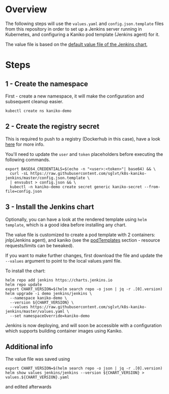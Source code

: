 
# Overview

The following steps will use the `values.yaml` and `config.json.template` files from this repository in order to set up a Jenkins server running in Kubernetes, and configuring a Kaniko pod template (Jenkins agent) for it.

The value file is based on the [default value file of the Jenkins chart](https://github.com/helm/charts/blob/master/stable/jenkins/values.yaml),

# Steps
## 1 - Create the namespace
First - create a new namespace, it will make the configuration and subsequent cleanup easier.
```
kubectl create ns kaniko-demo
```
## 2 - Create the registry secret

This is required to push to a registry (Dockerhub in this case), have a look [here](https://github.com/GoogleContainerTools/kaniko#pushing-to-different-registries) for more info.

You'll need to update the `user` and `token` placeholders before executing the following commands.

```
export BASE64_CREDENTIALS=$(echo -n "<user>:<token>"| base64) && \
  curl -sL https://raw.githubusercontent.com/sglvt/k8s-kaniko-jenkins/master/config.json.template \
  | envsubst > config.json && \
  kubectl -n kaniko-demo create secret generic kaniko-secret --from-file=config.json
```

## 3 - Install the Jenkins chart

Optionally, you can have a look at the rendered template using `helm template`, which is a good idea before installing any chart.

The value file is customized to create a pod template with 2 containers: jnlp(Jenkins agent), and kaniko (see the [podTemplates](https://github.com/sglvt/k8s-kaniko-jenkins/blob/master/values.yaml#L557) section - resource requests/limits can be tweaked).

If you want to make further changes, first download the file and update the `--values` argument to point to the local values.yaml file.

To install the chart:

```
helm repo add jenkins https://charts.jenkins.io
helm repo update
export CHART_VERSION=$(helm search repo -o json | jq -r .[0].version)
helm upgrade -i demo jenkins/jenkins \
  --namespace kaniko-demo \
  --version ${CHART_VERSION} \
  --values https://raw.githubusercontent.com/sglvt/k8s-kaniko-jenkins/master/values.yaml \
  --set namespaceOverride=kaniko-demo
```

Jenkins is now deploying, and will soon be accessible with a configuration which supports building container images using Kaniko.

## Additional info
The value file was saved using
```
export CHART_VERSION=$(helm search repo -o json | jq -r .[0].version)
helm show values jenkins/jenkins --version ${CHART_VERSION} > values.${CHART_VERSION}.yaml
```
and edited afterwards